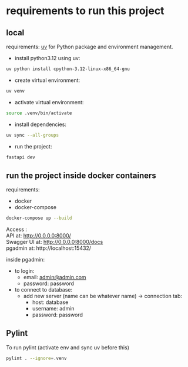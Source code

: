 # requirements to run this project

## local

requirements:
[uv](https://docs.astral.sh/uv/) for Python package and environment management.


- install python3.12 using uv:
```bash
uv python install cpython-3.12-linux-x86_64-gnu
```

- create virtual environment:
```bash
uv venv
```

- activate virtual environment:
```bash
source .venv/bin/activate
```

- install dependencies:
```bash
uv sync --all-groups
```

- run the project:
```bash
fastapi dev
```

## run the project inside docker containers
requirements:
- docker
- docker-compose

```bash
docker-compose up --build
```
Access : <br>
API at: http://0.0.0.0:8000/ <br>
Swagger UI at: http://0.0.0.0:8000/docs <br>
pgadmin at: http://localhost:15432/ <br>

inside pgadmin:
- to login:<br>
    - email: admin@admin.com<br>
    - password: password<br>
- to connect to database:<br>
    - add new server (name can be whatever name) -> connection tab: <br>
        - host: database<br>
        - username: admin<br>
        - password: password<br>

## Pylint
To run pylint
(activate env and sync uv before this)
```bash
pylint . --ignore=.venv
```